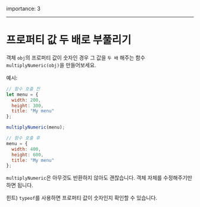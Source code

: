 importance: 3

---

# 프로퍼티 값 두 배로 부풀리기

객체 `obj`의 프로퍼티 값이 숫자인 경우 그 값을 `두 배` 해주는 함수 `multiplyNumeric(obj)`을 만들어보세요.

예시:

```js
// 함수 호출 전
let menu = {
  width: 200,
  height: 300,
  title: "My menu"
};

multiplyNumeric(menu);

// 함수 호출 후
menu = {
  width: 400,
  height: 600,
  title: "My menu"
};
```

`multiplyNumeric`은 아무것도 반환하지 않아도 괜찮습니다. 객체 자체를 수정해주기만 하면 됩니다.

힌트) `typeof`를 사용하면 프로퍼티 값이 숫자인지 확인할 수 있습니다.


